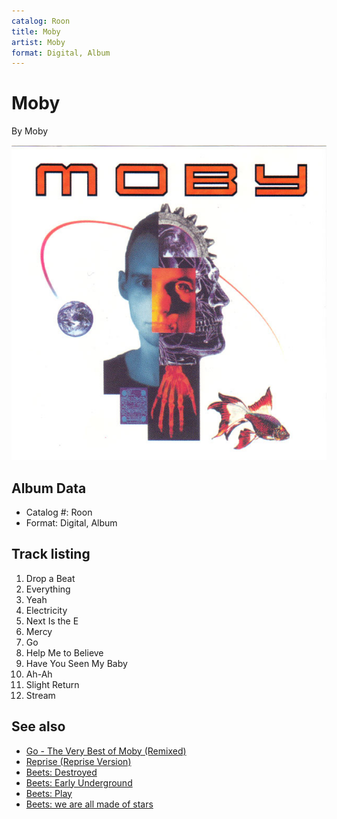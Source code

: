 ```yaml
---
catalog: Roon
title: Moby
artist: Moby
format: Digital, Album
---
```


# Moby

By Moby

![](../../assets/albumcovers/Moby-Moby.png)

## Album Data

- Catalog #: Roon
- Format: Digital, Album


## Track listing


1. Drop a Beat
2. Everything
3. Yeah
4. Electricity
5. Next Is the E
6. Mercy
7. Go
8. Help Me to Believe
9. Have You Seen My Baby
10. Ah-Ah
11. Slight Return
12. Stream


## See also

- [Go - The Very Best of Moby (Remixed)](Go_-_The_Very_Best_of_Moby_Remixed.md)
- [Reprise (Reprise Version)](Reprise_Reprise_Version.md)
- [Beets: Destroyed](../../Beets/Moby/Destroyed.md)
- [Beets: Early Underground](../../Beets/Moby/Early_Underground.md)
- [Beets: Play](../../Beets/Moby/Play.md)
- [Beets: we are all made of stars](../../Beets/Moby/we_are_all_made_of_stars.md)
